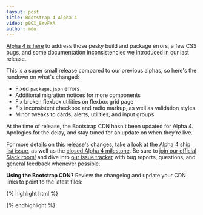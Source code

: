 ```yaml
---
layout: post
title: Bootstrap 4 Alpha 4
video: p0OX_8YvFxA
author: mdo
---
```


[Alpha 4 is here](https://v4-alpha.getbootstrap.com/) to address those pesky build and package errors, a few CSS bugs, and some documentation inconsistencies we introduced in our last release.

This is a super small release compared to our previous alphas, so here's the rundown on what's changed:

- Fixed `package.json` errors
- Additional migration notices for more components
- Fix broken flexbox utilities on flexbox grid page
- Fix inconsistent checkbox and radio markup, as well as validation styles
- Minor tweaks to cards, alerts, utilities, and input groups

At the time of release, the Bootstrap CDN hasn't been updated for Alpha 4. Apologies for the delay, and stay tuned for an update on when they're live.

For more details on this release's changes, take a look at the [Alpha 4 ship list issue](https://github.com/twbs/bootstrap/issues/20373), as well as the [closed Alpha 4 milestone](https://github.com/twbs/bootstrap/milestone/40?closed=1). Be sure to [join our official Slack room!](https://bootstrap-slack.herokuapp.com) and dive into [our issue tracker](https://github.com/twbs/bootstrap/issues/) with bug reports, questions, and general feedback whenever possible.

**Using the Bootstrap CDN?** Review the changelog and update your CDN links to point to the latest files:

{% highlight html %}
<!-- Latest compiled and minified CSS -->
<link rel="stylesheet" href="https://maxcdn.bootstrapcdn.com/bootstrap/4.0.0-alpha.4/css/bootstrap.min.css" integrity="sha384-2hfp1SzUoho7/TsGGGDaFdsuuDL0LX2hnUp6VkX3CUQ2K4K+xjboZdsXyp4oUHZj" crossorigin="anonymous">

<!-- Latest compiled and minified JavaScript -->
<script src="https://maxcdn.bootstrapcdn.com/bootstrap/4.0.0-alpha.4/js/bootstrap.min.js" integrity="sha384-VjEeINv9OSwtWFLAtmc4JCtEJXXBub00gtSnszmspDLCtC0I4z4nqz7rEFbIZLLU" crossorigin="anonymous"></script>
{% endhighlight %}
